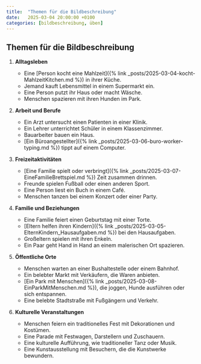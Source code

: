 ```yaml
---
title:  "Themen für die Bildbeschreibung"
date:   2025-03-04 20:00:00 +0100
categories: [bildbeschreibung, üben]
---
```

## Themen für die Bildbeschreibung

1. **Alltagsleben**
   - Eine [Person kocht eine Mahlzeit]({% link _posts/2025-03-04-kocht-MahlzeitKitchen.md %}) in ihrer Küche.
   - Jemand kauft Lebensmittel in einem Supermarkt ein.
   - Eine Person putzt ihr Haus oder macht Wäsche.
   - Menschen spazieren mit ihren Hunden im Park.

2. **Arbeit und Berufe**
   - Ein Arzt untersucht einen Patienten in einer Klinik.
   - Ein Lehrer unterrichtet Schüler in einem Klassenzimmer.
   - Bauarbeiter bauen ein Haus.
   - [Ein Büroangestellter]({% link _posts/2025-03-06-buro-worker-typing.md %}) tippt auf einem Computer.

3. **Freizeitaktivitäten**
   - [Eine Familie spielt oder verbringt]({% link _posts/2025-03-07-EineFamilieBrettspiel.md %}) Zeit zusammen drinnen.
   - Freunde spielen Fußball oder einen anderen Sport.
   - Eine Person liest ein Buch in einem Café.
   - Menschen tanzen bei einem Konzert oder einer Party.

4. **Familie und Beziehungen**
   - Eine Familie feiert einen Geburtstag mit einer Torte.
   - [Eltern helfen ihren Kindern]({% link _posts/2025-03-05-ElternKindern_Hausaufgaben.md %}) bei den Hausaufgaben.
   - Großeltern spielen mit ihren Enkeln.
   - Ein Paar geht Hand in Hand an einem malerischen Ort spazieren.

5. **Öffentliche Orte**
   - Menschen warten an einer Bushaltestelle oder einem Bahnhof.
   - Ein belebter Markt mit Verkäufern, die Waren anbieten.
   - [Ein Park mit Menschen]({% link _posts/2025-03-08-EinParkMitMenschen.md %}), die joggen, Hunde ausführen oder sich entspannen. 
   - Eine belebte Stadtstraße mit Fußgängern und Verkehr.

6. **Kulturelle Veranstaltungen**
   - Menschen feiern ein traditionelles Fest mit Dekorationen und Kostümen.
   - Eine Parade mit Festwagen, Darstellern und Zuschauern.
   - Eine kulturelle Aufführung, wie traditioneller Tanz oder Musik.
   - Eine Kunstausstellung mit Besuchern, die die Kunstwerke bewundern.